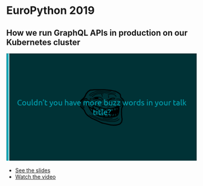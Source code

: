 # EuroPython 2019

## How we run GraphQL APIs in production on our Kubernetes cluster

![](../images/2019-08-06-161421_1620x912_scrot-1024x576.png)

- [See the slides](https://ep2019.europython.eu/media/conference/slides/ywgFVAj-how-we-run-graphql-apis-in-production-on-our-kubernetes-cluster.pdf)
- [Watch the video](https://www.youtube.com/embed/2hN7uTcaHLM?start=7322&autoplay=1)
